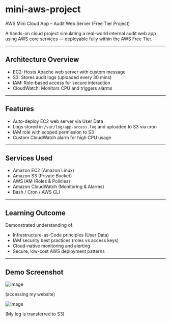 # mini-aws-project
AWS Mini Cloud App – Audit Web Server (Free Tier Project)


A hands-on cloud project simulating a real-world internal audit web app using AWS core services — deployable fully within the AWS Free Tier.

---

## Architecture Overview

- EC2: Hosts Apache web server with custom message
- S3: Stores audit logs (uploaded every 30 mins)
- IAM: Role-based access for secure interaction
- CloudWatch: Monitors CPU and triggers alarms

---

## Features

- Auto-deploy EC2 web server via User Data
- Logs stored in `/var/log/app-access.log` and uploaded to S3 via cron
- IAM role with scoped permission to S3
- Custom CloudWatch alarm for high CPU usage

---

## Services Used

- Amazon EC2 (Amazon Linux)
- Amazon S3 (Private Bucket)
- AWS IAM (Roles & Policies)
- Amazon CloudWatch (Monitoring & Alarms)
- Bash / Cron / AWS CLI

---

## Learning Outcome

Demonstrated understanding of:
- Infrastructure-as-Code principles (User Data)
- IAM security best practices (roles vs access keys)
- Cloud-native monitoring and alerting
- Secure, low-cost AWS deployment patterns

---

## Demo Screenshot
![image](https://github.com/user-attachments/assets/cfb1e851-8ac5-4d27-bd9c-ed1bd9cf96d4)

(accessing my website)

![image](https://github.com/user-attachments/assets/6a8fc7e4-3234-4c94-9f65-225aeaa2ce0b)

(My log is transferred to S3)


